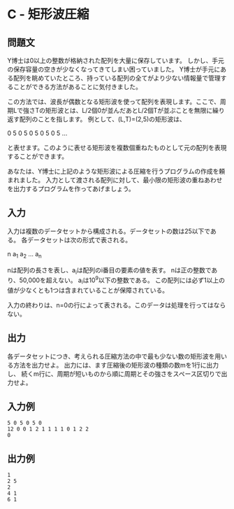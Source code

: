 # C - 矩形波圧縮

## 問題文

Y博士は0以上の整数が格納された配列を大量に保存しています。
しかし、手元の保存容量の空きが少なくなってきてしまい困っていました。
Y博士が手元にある配列を眺めていたところ、持っている配列の全てがより少ない情報量で管理することができる方法があることに気付きました。

この方法では、波長が偶数となる矩形波を使って配列を表現します。ここで、周期Lで強さTの矩形波とは、L/2個0が並んだあとL/2個Tが並ぶことを無限に繰り返す配列のことを指します。
例として、(L,T)=(2,5)の矩形波は、

0 5 0 5 0 5 0 5 0 5 ...

と表せます。このように表せる矩形波を複数個重ねたものとして元の配列を表現することができます。

あなたは、Y博士に上記のような矩形波による圧縮を行うプログラムの作成を頼まれました。
入力として渡される配列に対して、最小限の矩形波の重ねあわせを出力するプログラムを作ってあげましょう。

## 入力

入力は複数のデータセットから構成される。データセットの数は25以下である。
各データセットは次の形式で表される。

n a<sub>1</sub> a<sub>2</sub> ... a<sub>n</sub>

nは配列の長さを表し、a<sub>i</sub>は配列のi番目の要素の値を表す。
nは正の整数であり、50,000を超えない。
a<sub>i</sub>は10<sup>9</sup>以下の整数である。
この配列には必ず1以上の値が少なくとも1つは含まれていることが保障されている。

入力の終わりは、n=0の行によって表される。このデータは処理を行ってはならない。

## 出力

各データセットにつき、考えられる圧縮方法の中で最も少ない数の矩形波を用いる方法を出力せよ。
出力には、ます圧縮後の矩形波の種類の数mを1行に出力し、
続くm行に、周期が短いものから順に周期とその強さをスペース区切りで出力せよ。

## 入力例

```
5 0 5 0 5 0
12 0 0 1 2 1 1 1 1 0 1 2 2
0
```

## 出力例

```
1
2 5
2
4 1
6 1
```
